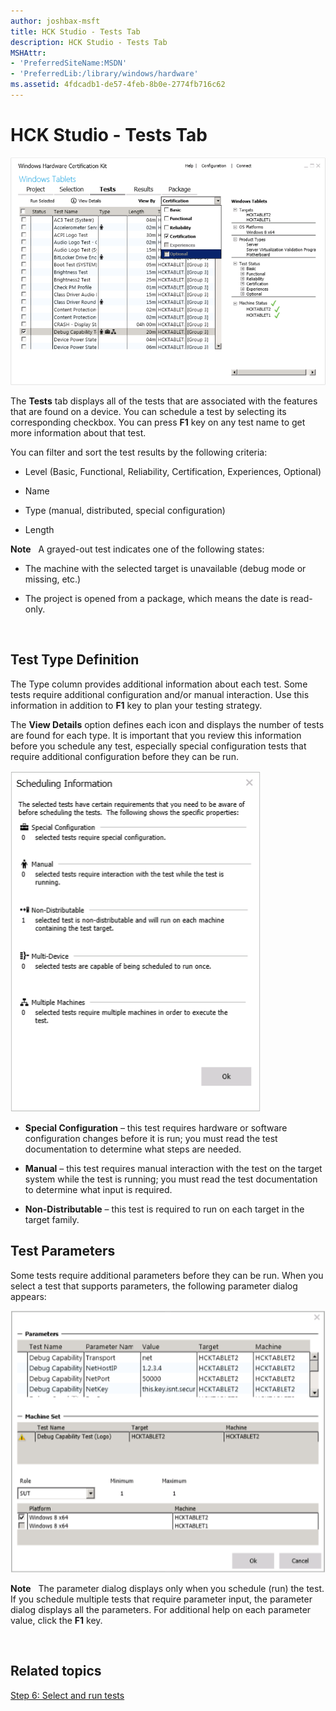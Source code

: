 ```yaml
---
author: joshbax-msft
title: HCK Studio - Tests Tab
description: HCK Studio - Tests Tab
MSHAttr:
- 'PreferredSiteName:MSDN'
- 'PreferredLib:/library/windows/hardware'
ms.assetid: 4fdcadb1-de57-4feb-8b0e-2774fb716c62
---
```


# HCK Studio - Tests Tab


![hck 2.1 studio tests tab](images/hck-winb-studio-tests-tab.png)

The **Tests** tab displays all of the tests that are associated with the features that are found on a device. You can schedule a test by selecting its corresponding checkbox. You can press **F1** key on any test name to get more information about that test.

You can filter and sort the test results by the following criteria:

-   Level (Basic, Functional, Reliability, Certification, Experiences, Optional)

-   Name

-   Type (manual, distributed, special configuration)

-   Length

**Note**  
A grayed-out test indicates one of the following states:

-   The machine with the selected target is unavailable (debug mode or missing, etc.)

-   The project is opened from a package, which means the date is read-only.

 

## Test Type Definition


The Type column provides additional information about each test. Some tests require additional configuration and/or manual interaction. Use this information in addition to **F1** key to plan your testing strategy.

The **View Details** option defines each icon and displays the number of tests are found for each type. It is important that you review this information before you schedule any test, especially special configuration tests that require additional configuration before they can be run.

![test type details dialog box](images/hck-winb-test-type-details-db.png)

-   **Special Configuration** – this test requires hardware or software configuration changes before it is run; you must read the test documentation to determine what steps are needed.

-   **Manual** – this test requires manual interaction with the test on the target system while the test is running; you must read the test documentation to determine what input is required.

-   **Non-Distributable** – this test is required to run on each target in the target family.

## Test Parameters


Some tests require additional parameters before they can be run. When you select a test that supports parameters, the following parameter dialog appears:

![hck studio test parameter dialog box](images/hck-winb-parameter-db.png)

**Note**  
The parameter dialog displays only when you schedule (run) the test. If you schedule multiple tests that require parameter input, the parameter dialog displays all the parameters. For additional help on each parameter value, click the **F1** key.

 

## Related topics


[Step 6: Select and run tests](step-6-select-and-run-tests.md)

 

 







